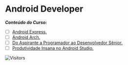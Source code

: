<!-- Título -->
# Android Developer

***Conteúdo do Curso:***

* [ ] [Android Express.](https://github.com/Devsgeeknerd/cur-and-exp-and-dev)
* [ ] [Android Arch.](https://github.com/Devsgeeknerd/cur-and-arc-and-dev)
* [ ] [Do Aspirante a Programador ao Desenvolvedor Sênior.](https://github.com/Devsgeeknerd/cur-asp-pro-des-sen-and-dev)
* [ ] [Produtividade Insana no Android Studio.](https://github.com/Devsgeeknerd/cur-pro-ins-and-stu-and-dev)

![Visitors](https://api.visitorbadge.io/api/visitors?path=Devsgeeknerd%2Fcur-and-dev&label=Visitantes&labelColor=%23f9e64f&countColor=%23008000&style=plastic "Total de Visitas")
